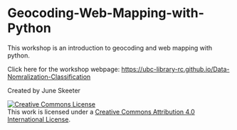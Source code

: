 # Geocoding-Web-Mapping-with-Python

This workshop is an introduction to geocoding and web mapping with python.

Click here for the workshop webpage: https://ubc-library-rc.github.io/Data-Nomralization-Classification

Created by June Skeeter

<a rel="license" href="http://creativecommons.org/licenses/by/4.0/"><img alt="Creative Commons License" style="border-width:0" src="https://i.creativecommons.org/l/by/4.0/88x31.png" /></a><br />This work is licensed under a <a rel="license" href="http://creativecommons.org/licenses/by/4.0/">Creative Commons Attribution 4.0 International License</a>.
